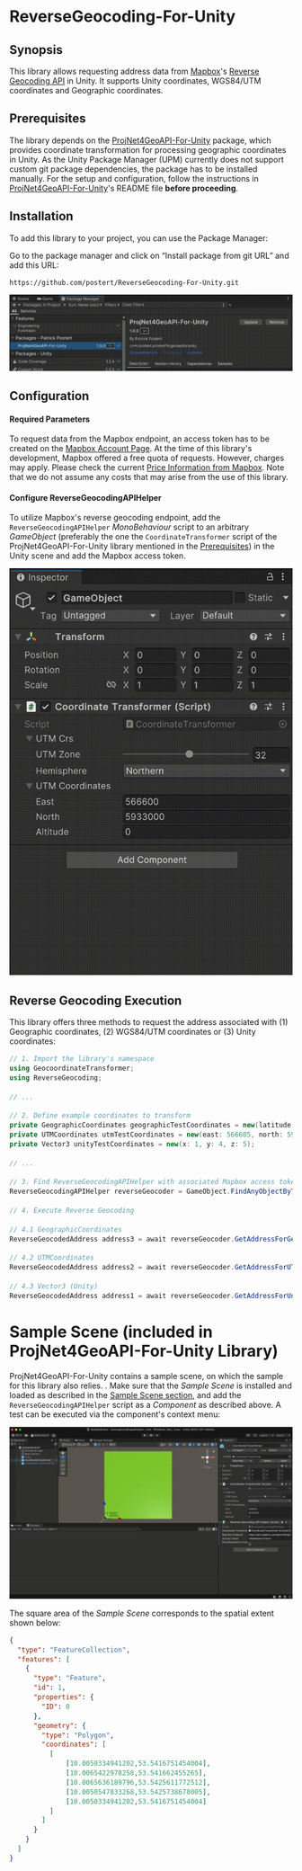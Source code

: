 # ReverseGeocoding-For-Unity

## Synopsis

This library allows requesting address data from [Mapbox](mapbox.com)'s [Reverse Geocoding API](https://docs.mapbox.com/api/search/geocoding/#reverse-geocoding) in Unity. It supports Unity coordinates, WGS84/UTM coordinates and Geographic coordinates.

## Prerequisites
The library depends on the [ProjNet4GeoAPI-For-Unity](https://github.com/Postert/ProjNet4GeoAPI-For-Unity/) package, which provides coordinate transformation for processing geographic coordinates in Unity. As the Unity Package Manager (UPM) currently does not support custom git package dependencies, the package has to be installed manually. For the setup and configuration, follow the instructions in [ProjNet4GeoAPI-For-Unity](https://github.com/Postert/ProjNet4GeoAPI-For-Unity/)'s README file **before proceeding**.

## Installation

To add this library to your project, you can use the Package Manager:

Go to the package manager and click on “Install package from git URL” and add this URL:  

```
https://github.com/postert/ReverseGeocoding-For-Unity.git
```

![install_via_unity_package_manager](install_via_unity_package_manager.gif)

## Configuration

#### Required Parameters

To request data from the Mapbox endpoint, an access token has to be created on the [Mapbox Account Page](https://account.mapbox.com/access-tokens/). At the time of this library's development, Mapbox offered a free quota of requests. However, charges may apply. Please check the current [Price Information from Mapbox](https://www.mapbox.com/pricing). Note that we do not assume any costs that may arise from the use of this library.

#### Configure ReverseGeocodingAPIHelper

To utilize Mapbox's reverse geocoding endpoint, add the `ReverseGeocodingAPIHelper` *MonoBehaviour* script to an arbitrary *GameObject* (preferably the one the `CoordinateTransformer` script of the ProjNet4GeoAPI-For-Unity library mentioned in the [Prerequisites](#prerequisites)) in the Unity scene and add the Mapbox access token.

![configure_reference_point](configure_reversegeocodingapihelper.gif)

## Reverse Geocoding Execution

This library offers three methods to request the address associated with (1) Geographic coordinates, (2) WGS84/UTM coordinates or (3) Unity coordinates:

```C#
// 1. Import the library's namespace
using GeocoordinateTransformer;
using ReverseGeocoding;

// ...

// 2. Define example coordinates to transform
private GeographicCoordinates geographicTestCoordinates = new(latitude: 53.5417104602435, longitude: 10.0051097859429, altitude: 4.25);
private UTMCoordinates utmTestCoordinates = new(east: 566605, north: 5933004, altitude: 3);
private Vector3 unityTestCoordinates = new(x: 1, y: 4, z: 5);

// ...

// 3. Find ReverseGeocodingAPIHelper with associated Mapbox access token in the Unity Scene
ReverseGeocodingAPIHelper reverseGeocoder = GameObject.FindAnyObjectByType<ReverseGeocodingAPIHelper>();

// 4. Execute Reverse Geocoding

// 4.1 GeographicCoordinates
ReverseGeocodedAddress address3 = await reverseGeocoder.GetAddressForGeographicCoordinatesAsync(geographicTestCoordinates)

// 4.2 UTMCoordinates
ReverseGeocodedAddress address2 = await reverseGeocoder.GetAddressForUTMCoordinatesAsync(UTMCoordinates utmTestCoordinates)

// 4.3 Vector3 (Unity)
ReverseGeocodedAddress address1 = await reverseGeocoder.GetAddressForUnityCoordinatesAsync(Vector3 unityTestCoordinates)
```

# Sample Scene (included in ProjNet4GeoAPI-For-Unity Library)

ProjNet4GeoAPI-For-Unity contains a sample scene, on which the sample for this library also relies. . Make sure that the *Sample Scene* is installed and loaded as described in the [Sample Scene section](https://github.com/Postert/ProjNet4GeoAPI-For-Unity#sample-scene-included-in-library), and add the `ReverseGeocodingAPIHelper` script as a *Component* as described above. A test can be executed via the component's context menu:

![test_reversegeocodingapihelper](test_reversegeocodingapihelper.gif)

The square area of the *Sample Scene* corresponds to the spatial extent shown below:

```geojson
{
  "type": "FeatureCollection",
  "features": [
    {
      "type": "Feature",
      "id": 1,
      "properties": {
        "ID": 0
      },
      "geometry": {
        "type": "Polygon",
        "coordinates": [
          [
              [10.0050334941202,53.5416751454004],
              [10.0065422978258,53.541662455265],
              [10.0065636189796,53.5425611772512],
              [10.0050547833268,53.5425738678005],
              [10.0050334941202,53.5416751454004]
          ]
        ]
      }
    }
  ]
}
```
